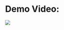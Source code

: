 # Demo Video: 

[![](https://i.ytimg.com/vi/HHHeKsSidkQ/maxresdefault.jpg)](https://youtu.be/HHHeKsSidkQ "")
